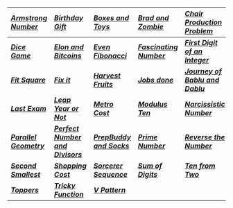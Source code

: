 |_[Armstrong Number](Solution/Armstrong_Number.py)_|_[Birthday Gift](Solution/Birthday_Gift.py)_|_[Boxes and Toys](Solution/Boxes_and_Toys.py)_ |  _[Brad and Zombie](Solution/Brad_and_Zombie.py)_|_[Chair Production Problem](Solution/Chair_Production_Problem.py)_|
|:---|:---|:---|:---|:---|
|**_[Dice Game](Solution/Dice_Game.py)_**|**_[Elon and Bitcoins](Solution/Elon_and_Bitcoins.py)_** | **_[Even Fibonacci](Solution/Even_Fibonacci.py)_** | **_[Fascinating Number](Solution/Fascinating_Number.py)_**| **_[First Digit of an Integer](Solution/First_Digit_of_an_Integer.py)_** |
| **_[Fit Square](Solution/Fit_Square.py)_** | **_[Fix it](Solution/Fix_it.py)_** |**_[Harvest Fruits](Solution/Harvest_Fruits.py)_**  |**_[Jobs done](Solution/Jobs_done.py)_**| **_[Journey of Bablu and Dablu](Solution/Journey_of_Bablu_and_Dablu.py)_** |
|**_[Last Exam](Solution/Last_Exam.py)_** | **_[Leap Year or Not](Solution/Leap_Year_or_Not.py)_** |**_[Metro Cost](Solution/Metro_Cost.py)_**|**_[Modulus Ten](Solution/Modulus_Ten.py)_**|**_[Narcissistic Number](Solution/Narcissistic_Number.py)_**| 
| **_[Parallel Geometry](Solution/Parallel_Geometry.py)_**|**_[Perfect Number and Divisors](Solution/Perfect_Number_and_Divisors.py)_**| **_[PrepBuddy and Socks](Solution/PrepBuddy_and_Socks.py)_**  | **_[Prime Number](Solution/Prime_Number.py)_**| **_[Reverse the Number](Solution/Reverse_the_Number.py)_** | 
|**_[Second Smallest](Solution/Second_Smallest.py)_**|**_[Shopping Cost](Solution/Shopping_Cost.py)_** | **_[Sorcerer Sequence](Solution/Sorcerer_Sequence.py)_** | **_[Sum of Digits](Solution/Sum_of_Digits.py)_** | **_[Ten from Two](Solution/Ten_from_Two.py)_** |
| **_[Toppers](Solution/Toppers.py)_**|**_[Tricky Function](Solution/Tricky_Function.py)_** |**_[V Pattern](Solution/V_Pattern.py)_**||
